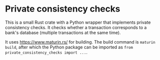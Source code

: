# Private consistency checks
This is a small Rust crate with a Python wrapper that implements private consistency checks. It checks whether a transaction corresponds to a bank's database (multiple transactions at the same time).

It uses https://www.maturin.rs/ for building. The build command is `maturin build`, after which the Python package can be imported as `from private_consistency_checks import ...`.

